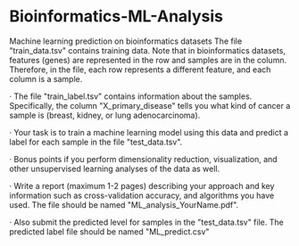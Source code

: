 # Bioinformatics-ML-Analysis
Machine learning prediction on bioinformatics datasets
The file "train_data.tsv" contains training data. Note that in bioinformatics datasets, features (genes) are represented in the row and samples are in the column. Therefore, in the file, each row represents a different feature, and each column is a sample.

· The file "train_label.tsv" contains information about the samples. Specifically, the column "X_primary_disease" tells you what kind of cancer a sample is (breast, kidney, or lung adenocarcinoma).

· Your task is to train a machine learning model using this data and predict a label for each sample in the file "test_data.tsv".

· Bonus points if you perform dimensionality reduction, visualization, and other unsupervised learning analyses of the data as well.

· Write a report (maximum 1-2 pages) describing your approach and key information such as cross-validation accuracy, and algorithms you have used. The file should be named "ML_analysis_YourName.pdf".

· Also submit the predicted level for samples in the "test_data.tsv" file. The predicted label file should be named "ML_predict.csv"
